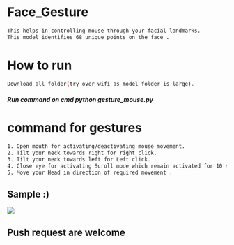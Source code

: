 # Face_Gesture   
                             
```bash       
This helps in controlling mouse through your facial landmarks.  
This model identifies 68 unique points on the face .                    
```   
# How to run      
```bash       
Download all folder(try over wifi as model folder is large).                                               
```    
##### Run command on cmd  python gesture_mouse.py     
      
             
# command for gestures  
```bash
1. Open mouth for activating/deactivating mouse movement.
2. Tilt your neck towards right for right click.
3. Tilt your neck towards left for Left click.
4. Close eye for activating Scroll mode which remain activated for 10 seconds.
5. Move your Head in direction of required movement .
```

## Sample :)
<img src="Sample/example.gif">   

## Push request are welcome 
